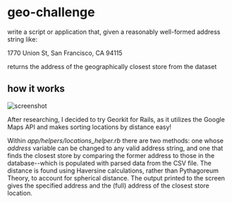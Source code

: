 # geo-challenge
write a script or application that, given a reasonably well-formed address string like:

1770 Union St, San Francisco, CA 94115

returns the address of the geographically closest store from the dataset


## how it works

![screenshot](https://i.imgsafe.org/f16cd7a1be.png)

After researching, I decided to try Georkit for Rails, as it utilizes the Google Maps API and makes sorting locations by distance easy! 

Within *app/helpers/locations_helper.rb* there are two methods: 
one whose *address* variable can be changed to any valid address string, and one that finds the closest store by comparing the former address to those in the database--which is populated with parsed data from the CSV file.
The distance is found using Haversine calculations, rather than Pythagoreum Theory, to account for spherical distance. 
The output printed to the screen gives the specified address and the (full) address of the closest store location. 
